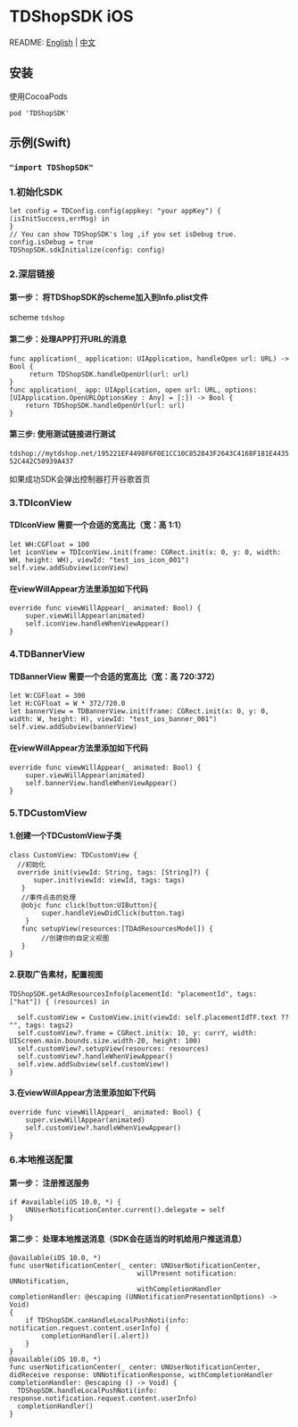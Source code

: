 # TDShopSDK iOS

README: [English](https://github.com/mobisummer/TDShopSDK/blob/master/README.md) | [中文](https://github.com/mobisummer/TDShopSDK/blob/master/README-zh.md)

## 安装
  
使用CocoaPods
  
`pod 'TDShopSDK'`
  
## 示例(Swift)
  
###  `"import TDShopSDK"`
  
### 1.初始化SDK
```
let config = TDConfig.config(appkey: "your appKey") { (isInitSuccess,errMsg) in
}
// You can show TDShopSDK's log ,if you set isDebug true.
config.isDebug = true
TDShopSDK.sdkInitialize(config: config)
```
  
### 2.深层链接
  
#### 第一步： 将TDShopSDK的scheme加入到Info.plist文件
  
scheme `tdshop`
  
#### 第二步：处理APP打开URL的消息
```
func application(_ application: UIApplication, handleOpen url: URL) -> Bool {
     return TDShopSDK.handleOpenUrl(url: url)
}
func application(_ app: UIApplication, open url: URL, options: [UIApplication.OpenURLOptionsKey : Any] = [:]) -> Bool {
    return TDShopSDK.handleOpenUrl(url: url)
}
```
#### 第三步: 使用测试链接进行测试
  
`tdshop://mytdshop.net/195221EF4498F6F0E1CC10C852843F2643C4168F181E443552C442C50939A437`
  
如果成功SDK会弹出控制器打开谷歌首页
  
### 3.TDIconView 
#### TDIconView 需要一个合适的宽高比（宽：高 1:1）
```
let WH:CGFloat = 100
let iconView = TDIconView.init(frame: CGRect.init(x: 0, y: 0, width: WH, height: WH), viewId: "test_ios_icon_001")
self.view.addSubview(iconView)
```
#### 在viewWillAppear方法里添加如下代码
```
override func viewWillAppear(_ animated: Bool) {
    super.viewWillAppear(animated)
    self.iconView.handleWhenViewAppear()
}
```
  
### 4.TDBannerView 
#### TDBannerView 需要一个合适的宽高比（宽：高 720:372）
```
let W:CGFloat = 300
let H:CGFloat = W * 372/720.0
let bannerView = TDBannerView.init(frame: CGRect.init(x: 0, y: 0, width: W, height: H), viewId: "test_ios_banner_001")
self.view.addSubview(bannerView)
```
#### 在viewWillAppear方法里添加如下代码
```
override func viewWillAppear(_ animated: Bool) {
    super.viewWillAppear(animated)
    self.bannerView.handleWhenViewAppear()
}
```

### 5.TDCustomView 
#### 1.创建一个TDCustomView子类
```
class CustomView: TDCustomView {
  //初始化
  override init(viewId: String, tags: [String]?) {
      super.init(viewId: viewId, tags: tags)
   }
   //事件点击的处理
   @objc func click(button:UIButton){
        super.handleViewDidClick(button.tag)
    }
   func setupView(resources:[TDAdResourcesModel]) {
        //创建你的自定义视图   
   }
}
```
#### 2.获取广告素材，配置视图
```
TDShopSDK.getAdResourcesInfo(placementId: "placementId", tags: ["hat"]) { (resources) in
            
  self.customView = CustomView.init(viewId: self.placementIdTF.text ?? "", tags: tags2)
  self.customView?.frame = CGRect.init(x: 10, y: currY, width: UIScreen.main.bounds.size.width-20, height: 100)
  self.customView?.setupView(resources: resources)
  self.customView?.handleWhenViewAppear()
  self.view.addSubview(self.customView!)
}
```
#### 3.在viewWillAppear方法里添加如下代码
```
override func viewWillAppear(_ animated: Bool) {
    super.viewWillAppear(animated)
    self.customView?.handleWhenViewAppear()
}
```

### 6.本地推送配置

#### 第一步： 注册推送服务
```
if #available(iOS 10.0, *) {
    UNUserNotificationCenter.current().delegate = self
}
```
#### 第二步： 处理本地推送消息（SDK会在适当的时机给用户推送消息）
```
@available(iOS 10.0, *)
func userNotificationCenter(_ center: UNUserNotificationCenter,
                                willPresent notification: UNNotification,
                                withCompletionHandler completionHandler: @escaping (UNNotificationPresentationOptions) -> Void)
{
    if TDShopSDK.canHandleLocalPushNoti(info: notification.request.content.userInfo) {
        completionHandler([.alert])
    }
}
@available(iOS 10.0, *)
func userNotificationCenter(_ center: UNUserNotificationCenter, didReceive response: UNNotificationResponse, withCompletionHandler completionHandler: @escaping () -> Void) {
  TDShopSDK.handleLocalPushNoti(info: response.notification.request.content.userInfo)
  completionHandler()
}

```




















